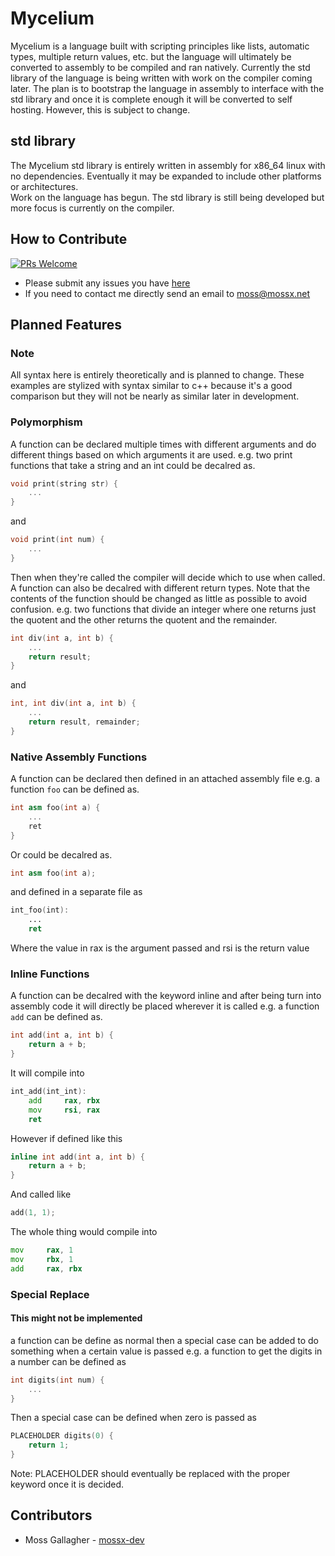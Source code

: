  # Mycelium
 Mycelium is a language built with scripting principles like lists, automatic types, multiple return values, etc. but the language will ultimately be converted to assembly to be compiled and ran natively. Currently the std library of the language is being written with work on the compiler coming later. The plan is to bootstrap the language in assembly to interface with the std library and once it is complete enough it will be converted to self hosting. However, this is subject to change.

 ## std library
 The Mycelium std library is entirely written in assembly for x86_64 linux with no dependencies. Eventually it may be expanded to include other platforms or architectures. <br>
 Work on the language has begun. The std library is still being developed but more focus is currently on the compiler. <br>

 ## How to Contribute
  [![PRs Welcome](https://img.shields.io/badge/PRs-welcome-brightgreen.svg)](http://makeapullrequest.com)<br>
  - Please submit any issues you have [here](https://github.com/mossx-dev/Mycelium/issues/new/choose)
  - If you need to contact me directly send an email to <moss@mossx.net>

## Planned Features
### Note
All syntax here is entirely theoretically and is planned to change. These examples are stylized with syntax similar to c++ because it's a good comparison but they will not be nearly as similar later in development.
### Polymorphism
A function can be declared multiple times with different arguments and do different things based on which arguments it are used.
e.g. two print functions that take a string and an int could be decalred as. 
``` c++
void print(string str) {
    ...
}
```
and
``` c++
void print(int num) {
    ...
}
```
Then when they're called the compiler will decide which to use when called.
<br>
A function can also be decalred with different return types. Note that the contents of the function should be changed as little as possible to avoid confusion.
e.g. two functions that divide an integer where one returns just the quotent and the other returns the quotent and the remainder.

``` c++
int div(int a, int b) {
	...
	return result;
}
```
and

``` c++
int, int div(int a, int b) {
	...
	return result, remainder;
}
```

### Native Assembly Functions
A function can be declared then defined in an attached assembly file
e.g. a function `foo` can be defined as.

``` c++
int asm foo(int a) {
	...
	ret
}
```
Or could be decalred as.
``` c++
int asm foo(int a);
```
and defined in a separate file as
``` asm
int_foo(int):
    ...
    ret
```
Where the value in rax is the argument passed and rsi is the return value


### Inline Functions
A function can be decalred with the keyword inline and after being turn into assembly code it will directly be placed wherever it is called
e.g. a function `add` can be defined as.
``` c++
int add(int a, int b) {
    return a + b;
}
```
It will compile into
``` asm
int_add(int_int):
    add     rax, rbx
    mov     rsi, rax
    ret
```
However if defined like this
``` c++
inline int add(int a, int b) {
    return a + b;
}
```
And called like 
``` c++
add(1, 1);
```
The whole thing would compile into
``` asm
mov     rax, 1
mov     rbx, 1
add     rax, rbx
```

### Special Replace 
#### This might not be implemented
a function can be define as normal then a special case can be added to do something when a certain value is passed
e.g. a function to get the digits in a number can be defined as
``` c++
int digits(int num) {
    ...
}
```
Then a special case can be defined when zero is passed as
``` c++
PLACEHOLDER digits(0) {
	return 1;
}
```
Note: PLACEHOLDER should eventually be replaced with the proper keyword once it is decided.



 ## Contributors
 - Moss Gallagher - [mossx-dev](https://github.com/mossx-dev)
 
 

